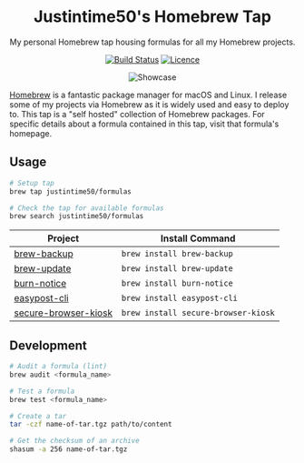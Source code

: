 <div align="center">

# Justintime50's Homebrew Tap

My personal Homebrew tap housing formulas for all my Homebrew projects.

[![Build Status](https://travis-ci.com/Justintime50/homebrew-formulas.svg?branch=master)](https://travis-ci.com/Justintime50/homebrew-formulas)
[![Licence](https://img.shields.io/github/license/justintime50/homebrew-formulas)](LICENSE)

<img src="assets/showcase.png" alt="Showcase">

</div>

[Homebrew](https://brew.sh) is a fantastic package manager for macOS and Linux. I release some of my projects via Homebrew as it is widely used and easy to deploy to. This tap is a "self hosted" collection of Homebrew packages. For specific details about a formula contained in this tap, visit that formula's homepage.

## Usage

```bash
# Setup tap
brew tap justintime50/formulas

# Check the tap for available formulas
brew search justintime50/formulas
```

| Project                                                                      | Install Command                     |
| ---------------------------------------------------------------------------- | ----------------------------------- |
| [brew-backup](https://github.com/Justintime50/brew-backup)                   | `brew install brew-backup`          |
| [brew-update](https://github.com/Justintime50/brew-update)                   | `brew install brew-update`          |
| [burn-notice](https://github.com/Justintime50/burn-notice)                   | `brew install burn-notice`          |
| [easypost-cli](https://github.com/Justintime50/easypost-cli)                 | `brew install easypost-cli`         |
| [secure-browser-kiosk](https://github.com/Justintime50/secure-browser-kiosk) | `brew install secure-browser-kiosk` |

## Development

```bash
# Audit a formula (lint)
brew audit <formula_name>

# Test a formula
brew test <formula_name>

# Create a tar
tar -czf name-of-tar.tgz path/to/content

# Get the checksum of an archive
shasum -a 256 name-of-tar.tgz
```
